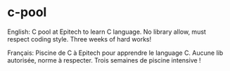 # c-pool
English:
C pool at Epitech to learn C language.
No library allow, must respect coding style.
Three weeks of hard works!

Français:
Piscine de C à Epitech pour apprendre le language C. 
Aucune lib autorisée, norme à respecter.
Trois semaines de piscine intensive !
